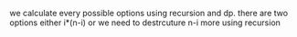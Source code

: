 we calculate every possible options using recursion and dp.
there are two options either i*(n-i) or we need to destrcuture n-i more using recursion